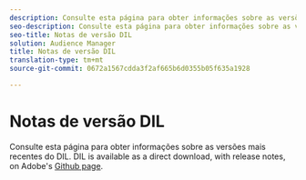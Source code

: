 ```yaml
---
description: Consulte esta página para obter informações sobre as versões mais recentes do DIL
seo-description: Consulte esta página para obter informações sobre as versões mais recentes do DIL
seo-title: Notas de versão DIL
solution: Audience Manager
title: Notas de versão DIL
translation-type: tm+mt
source-git-commit: 0672a1567cdda3f2af665b6d0355b05f635a1928

---
```



# Notas de versão DIL

Consulte esta página para obter informações sobre as versões mais recentes do DIL. DIL is available as a direct download, with release notes, on Adobe&#39;s [Github page](https://github.com/Adobe-Marketing-Cloud/dil/releases).


